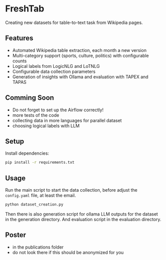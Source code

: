 # FreshTab
Creating new datasets for table-to-text task from Wikipedia pages.

## Features
- Automated Wikipedia table extraction, each month a new version
- Multi-category support (sports, culture, politics) with configurable counts
- Logical labels from LogicNLG and LoTNLG
- Configurable data collection parameters
- Generation of insights with Ollama and evaluation with TAPEX and TAPAS

## Comming Soon
- Do not forget to set up the Airflow correctly!
- more tests of the code
- collecting data in more languages for parallel dataset
- choosing logical labels with LLM

## Setup
Install dependencies:
   ```bash
   pip install -r requirements.txt
   ```

## Usage
Run the main script to start the data collection, before adjust the `config.yaml` file, at least the email.
```bash
python dataset_creation.py
```
Then there is also generation script for ollama LLM outputs for the dataset in the generation directory.
And evaluation script in the evaluation directory.

## Poster
- in the publications folder
- do not look there if this should be anonymized for you
